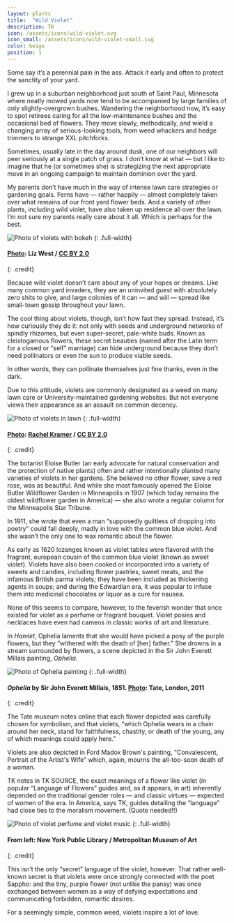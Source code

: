 ```yaml
---
layout: plants
title:  "Wild Violet"
description: TK
icon: /assets/icons/wild-violet.svg
icon_small: /assets/icons/wild-violet-small.svg
color: beige
position: 1
---
```

Some say it’s a perennial pain in the ass. Attack it early and often to protect the sanctity of your yard. 

I grew up in a suburban neighborhood just south of Saint Paul, Minnesota where neatly mowed yards now tend to be accompanied by large families of only slightly-overgrown bushes. Wandering the neighborhood now, it’s easy to spot retirees caring for all the low-maintenance bushes and the occasional bed of flowers. They move slowly, methodically, and wield a changing array of serious-looking tools, from weed whackers and hedge trimmers to strange XXL pitchforks. 

Sometimes, usually late in the day around dusk, one of our neighbors will peer seriously at a single patch of grass. I don’t know at what — but I like to imagine that he (or sometimes she) is strategizing the next appropriate move in an ongoing campaign to maintain dominion over the yard. 

My parents don’t have much in the way of intense lawn care strategies or gardening goals. Ferns have — rather happily — almost completely taken over what remains of our front yard flower beds. And a variety of other plants, including wild violet, have also taken up residence all over the lawn. I’m not sure my parents really care about it all. Which is perhaps for the best. 

![Photo of violets with bokeh](http://d19obp3htqd30.cloudfront.net/3452728612_d583aaaf5e_o.jpg)
{: .full-width}
#### [Photo](https://flic.kr/p/6g78VE): Liz West / [CC BY 2.0](https://creativecommons.org/licenses/by/2.0/)
{: .credit}

Because wild violet doesn’t care about any of your hopes or dreams. Like many common yard invaders, they are an uninvited guest with absolutely zero shits to give, and large colonies of it can — and will — spread like small-town gossip throughout your lawn. 

The cool thing about violets, though, isn’t how fast they spread. Instead, it’s how curiously they do it: not only with seeds and underground networks of spindly rhizomes, but even super-secret, pale-white buds. Known as cleistogamous flowers, these secret beauties (named after the Latin term for a closed or “self” marriage) can hide underground because they don’t need pollinators or even the sun to produce viable seeds. 

In other words, they can pollinate themselves just fine thanks, even in the dark. 

Due to this attitude, violets are commonly designated as a weed on many lawn care or University-maintained gardening websites. But not everyone views their appearance as an assault on common decency. 

![Photo of violets in lawn](http://d19obp3htqd30.cloudfront.net/14157317963_1d2e851d11_o.jpg)
{: .full-width}
#### [Photo](https://www.flickr.com/photos/rkramer62/14157317963): [Rachel Kramer](https://www.flickr.com/people/rkramer62/) / [CC BY 2.0](https://creativecommons.org/licenses/by/2.0)
{: .credit}

The botanist Eloise Butler (an early advocate for natural conservation and the protection of native plants) often and rather intentionally planted many varieties of violets in her gardens. She believed no other flower, save a red rose, was as beautiful. And while she most famously opened the Eloise Butler Wildflower Garden in Minneapolis in 1907 (which today remains the oldest wildflower garden in America) — she also wrote a regular column for the Minneapolis Star Tribune. 

In 1911, she wrote that even a man “supposedly guiltless of dropping into poetry” could fall deeply, madly in love with the common blue violet. And she wasn’t the only one to wax romantic about the flower. 

As early as 1620 lozenges known as violet tables were flavored with the fragrant, european cousin of the common blue violet (known as sweet violet). Violets have also been cooked or incorporated into a variety of sweets and candies, including flower pastries, sweet meats, and the infamous British parma violets; they have been included as thickening agents in soups; and during the Edwardian era, it was popular to infuse them into medicinal chocolates or liquor as a cure for nausea. 


None of this seems to compare, however, to the feverish wonder that once existed for violet as a perfume or fragrant bouquet. Violet posies and necklaces have even had cameos in classic works of art and literature. 

In _Hamlet_, Ophelia laments that she would have picked a posy of the purple flowers, but they “withered with the death of [her] father.” She drowns in a stream surrounded by flowers, a scene depicted in the Sir John Everett Millais painting, _Ophelia_. 

![Photo of Ophelia painting](http://d19obp3htqd30.cloudfront.net/Ophelia.jpg)
{: .full-width}
#### _Ophelia_ by Sir John Everett Millais, 1851. [Photo](https://commons.wikimedia.org/wiki/File:John_Everett_Millais_-_Ophelia_-_Google_Art_Project.jpg): Tate, London, 2011
{: .credit}

The Tate museum notes online that each flower depicted was carefully chosen for symbolism, and that violets, “which Ophelia wears in a chain around her neck, stand for faithfulness, chastity, or death of the young, any of which meanings could apply here.”


Violets are also depicted in Ford Madox Brown's painting, "Convalescent, Portrait of the Artist's Wife" which, again, mourns the all-too-soon death of a woman.

TK notes in TK SOURCE, the exact meanings of a flower like violet (in popular “Language of Flowers” guides and, as it appears, in art) inherently depended on the traditional gender roles — and classic virtues — expected of women of the era. In America, says TK, guides detailing the “language” had close ties to the moralism movement. (Quote needed!!) 

![Photo of violet perfume and violet music](http://d19obp3htqd30.cloudfront.net/vintage-violet.jpg)
{: .full-width}
#### From left: New York Public Library / Metropolitan Museum of Art
{: .credit}

This isn’t the only “secret” language of the violet, however. That rather well-known secret is that violets were once strongly connected with the poet Sappho: and the tiny, purple flower (not unlike the pansy) was once exchanged between women as a way of defying expectations and communicating forbidden, romantic desires. 

For a seemingly simple, common weed, violets inspire a lot of love. 

